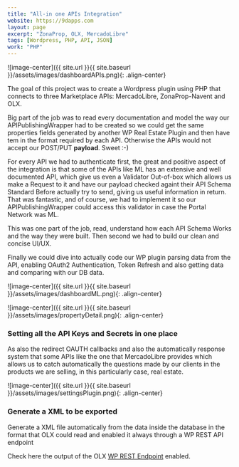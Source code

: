 ```yaml
---
title: "All-in one APIs Integration"
website: https://9dapps.com
layout: page
excerpt: "ZonaProp, OLX, MercadoLibre"
tags: [Wordpress, PHP, API, JSON]
work: "PHP"
---
```


![image-center]({{ site.url }}{{ site.baseurl }}/assets/images/dashboardAPIs.png){: .align-center}

The goal of this project was to create a Wordpress plugin using PHP that connects to three Marketplace APIs: MercadoLibre, ZonaProp-Navent and OLX. 

Big part of the job was to read every documentation and model the way our APIPublishingWrapper had to be created so we could get the same properties fields generated by another WP Real Estate Plugin and then have tem in the format required by each API. Otherwise the APIs would not accept our POST/PUT **payload**. Sweet :-)

For every API we had to authenticate first, the great and positive aspect of the integration is that some of the APIs like ML has an extensive and well documented API, which give us even a Validator Out-of-box which allows us make a Request to it and have our payload checked againt their API Schema Standard Before actually try to send, giving us useful information in return. That was fantastic, and of course, we had to implement it so our APIPublishingWrapper could access this validator in case the Portal Network was ML.

This was one part of the job, read, understand how each API Schema Works and the way they were built. Then second we had to build our clean and concise UI/UX. 

Finally we could dive into actually code our WP plugin parsing data from the API, enabling OAuth2 Authentication, Token Refresh and also getting data and comparing with our DB data.

![image-center]({{ site.url }}{{ site.baseurl }}/assets/images/dashboardML.png){: .align-center}


![image-center]({{ site.url }}{{ site.baseurl }}/assets/images/propertyDetail.png){: .align-center}

### Setting all the API Keys and Secrets in one place ###

As also the redirect OAUTH callbacks and also the automatically response system that some APIs like the one that MercadoLibre provides which allows us to catch automatically the questions made by our clients in the products we are selling, in this particularly case, real estate.

![image-center]({{ site.url }}{{ site.baseurl }}/assets/images/settingsPlugin.png){: .align-center}

### Generate a XML to be exported ###

Generate a XML file automatically from the data inside the database in the format that OLX could read and enabled it always through a WP REST API endpoint

Check here the output of the OLX [WP REST Endpoint](https://www.globocenter.com.br/workana-qa/wp-json/isobrokers/api/v2/feed/olx) enabled.